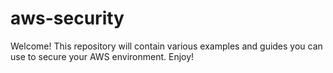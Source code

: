 # aws-security
Welcome! This repository will contain various examples and guides you can use to secure your AWS environment. Enjoy!